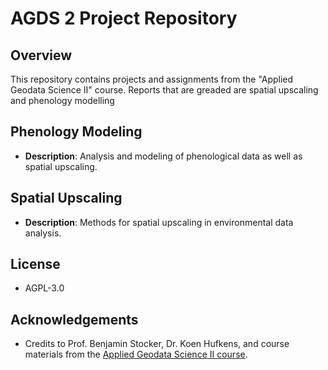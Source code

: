 # AGDS 2 Project Repository

## Overview
This repository contains projects and assignments from the "Applied Geodata Science II" course. 
Reports that are greaded are spatial upscaling and phenology modelling

## Phenology Modeling
- **Description**: Analysis and modeling of phenological data as well as spatial upscaling.


## Spatial Upscaling
- **Description**: Methods for spatial upscaling in environmental data analysis.



## License
- AGPL-3.0

## Acknowledgements
- Credits to Prof. Benjamin Stocker, Dr. Koen Hufkens, and course materials from the [Applied Geodata Science II course](https://geco-bern.github.io/agds2_course/).
